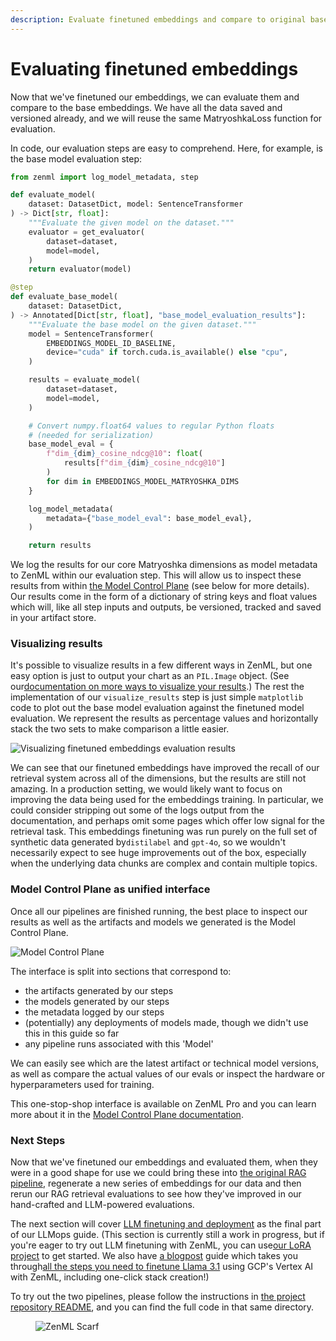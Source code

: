 ```yaml
---
description: Evaluate finetuned embeddings and compare to original base embeddings.
---
```


# Evaluating finetuned embeddings

Now that we've finetuned our embeddings, we can evaluate them and compare to the base embeddings. We have all the data saved and versioned already, and we will reuse the same MatryoshkaLoss function for evaluation.

In code, our evaluation steps are easy to comprehend. Here, for example, is the base model evaluation step:

```python
from zenml import log_model_metadata, step

def evaluate_model(
    dataset: DatasetDict, model: SentenceTransformer
) -> Dict[str, float]:
    """Evaluate the given model on the dataset."""
    evaluator = get_evaluator(
        dataset=dataset,
        model=model,
    )
    return evaluator(model)

@step
def evaluate_base_model(
    dataset: DatasetDict,
) -> Annotated[Dict[str, float], "base_model_evaluation_results"]:
    """Evaluate the base model on the given dataset."""
    model = SentenceTransformer(
        EMBEDDINGS_MODEL_ID_BASELINE,
        device="cuda" if torch.cuda.is_available() else "cpu",
    )

    results = evaluate_model(
        dataset=dataset,
        model=model,
    )

    # Convert numpy.float64 values to regular Python floats
    # (needed for serialization)
    base_model_eval = {
        f"dim_{dim}_cosine_ndcg@10": float(
            results[f"dim_{dim}_cosine_ndcg@10"]
        )
        for dim in EMBEDDINGS_MODEL_MATRYOSHKA_DIMS
    }

    log_model_metadata(
        metadata={"base_model_eval": base_model_eval},
    )

    return results
```

We log the results for our core Matryoshka dimensions as model metadata to ZenML within our evaluation step. This will allow us to inspect these results from within [the Model Control Plane](https://docs.zenml.io/how-to/model-management-metrics/model-control-plane/) (see below for more details). Our results come in the form of a dictionary of string keys and float values which will, like all step inputs and outputs, be versioned, tracked and saved in your artifact store.

### Visualizing results

It's possible to visualize results in a few different ways in ZenML, but one easy option is just to output your chart as an `PIL.Image` object. (See our[documentation on more ways to visualize your results](https://docs.zenml.io/how-to/data-artifact-management/visualize-artifacts).) The rest the implementation of our `visualize_results` step is just simple `matplotlib` code to plot out the base model evaluation against the finetuned model evaluation. We represent the results as percentage values and horizontally stack the two sets to make comparison a little easier.

![Visualizing finetuned embeddings evaluation
results](../../../.gitbook/assets/finetuning-embeddings-visualization.png)

We can see that our finetuned embeddings have improved the recall of our retrieval system across all of the dimensions, but the results are still not amazing. In a production setting, we would likely want to focus on improving the data being used for the embeddings training. In particular, we could consider stripping out some of the logs output from the documentation, and perhaps omit some pages which offer low signal for the retrieval task. This embeddings finetuning was run purely on the full set of synthetic data generated by`distilabel` and `gpt-4o`, so we wouldn't necessarily expect to see huge improvements out of the box, especially when the underlying data chunks are complex and contain multiple topics.

### Model Control Plane as unified interface

Once all our pipelines are finished running, the best place to inspect our results as well as the artifacts and models we generated is the Model Control Plane.

![Model Control Plane](../../../.gitbook/assets/mcp-embeddings.gif)

The interface is split into sections that correspond to:

* the artifacts generated by our steps
* the models generated by our steps
* the metadata logged by our steps
* (potentially) any deployments of models made, though we didn't use this in this guide so far
* any pipeline runs associated with this 'Model'

We can easily see which are the latest artifact or technical model versions, as well as compare the actual values of our evals or inspect the hardware or hyperparameters used for training.

This one-stop-shop interface is available on ZenML Pro and you can learn more about it in the [Model Control Plane documentation](https://docs.zenml.io/how-to/model-management-metrics/model-control-plane/).

### Next Steps

Now that we've finetuned our embeddings and evaluated them, when they were in a good shape for use we could bring these into [the original RAG pipeline](../rag-with-zenml/basic-rag-inference-pipeline.md), regenerate a new series of embeddings for our data and then rerun our RAG retrieval evaluations to see how they've improved in our hand-crafted and LLM-powered evaluations.

The next section will cover [LLM finetuning and deployment](../finetuning-llms/) as the final part of our LLMops guide. (This section is currently still a work in progress, but if you're eager to try out LLM finetuning with ZenML, you can use[our LoRA project](https://github.com/zenml-io/zenml-projects/blob/main/gamesense/README.md) to get started. We also have [a blogpost](https://www.zenml.io/blog/how-to-finetune-llama-3-1-with-zenml) guide which takes you through[all the steps you need to finetune Llama 3.1](https://www.zenml.io/blog/how-to-finetune-llama-3-1-with-zenml) using GCP's Vertex AI with ZenML, including one-click stack creation!)

To try out the two pipelines, please follow the instructions in [the project repository README](https://github.com/zenml-io/zenml-projects/blob/main/llm-complete-guide/README.md), and you can find the full code in that same directory.

<figure><img src="https://static.scarf.sh/a.png?x-pxid=f0b4f458-0a54-4fcd-aa95-d5ee424815bc" alt="ZenML Scarf"><figcaption></figcaption></figure>
